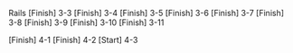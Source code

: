 Rails
[Finish] 3-3
[Finish] 3-4
[Finish] 3-5
[Finish] 3-6
[Finish] 3-7
[Finish] 3-8
[Finish] 3-9
[Finish] 3-10
[Finish] 3-11

[Finish] 4-1
[Finish] 4-2
[Start] 4-3
